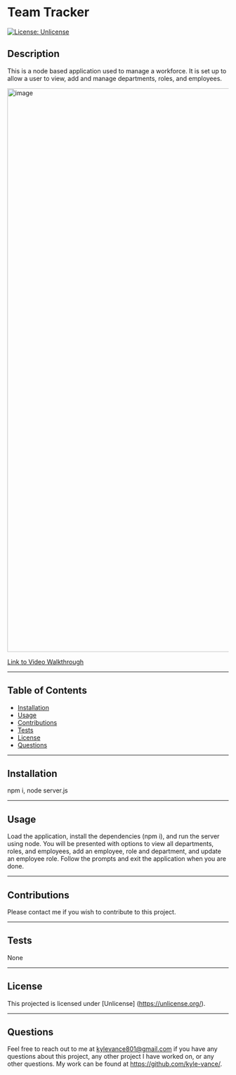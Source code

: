 # Team Tracker

  [![License: Unlicense](https://img.shields.io/badge/license-Unlicense-blue.svg)](http://unlicense.org/)

## Description
This is a node based application used to manage a workforce. It is set up to allow a user to view, add and manage departments, roles, and employees. 

<img width="1280" alt="image" src="https://user-images.githubusercontent.com/105682564/195934039-01782ad8-0a81-402a-9288-a2125c9aa757.png">

<a href="https://drive.google.com/file/d/1mIA34QtqcoZKg_xk3SoUVcwYoYsiMAHF/view">Link to Video Walkthrough</a>

---

## Table of Contents
  - [Installation](#installation)
  - [Usage](#usage)
  - [Contributions](#contributions)
  - [Tests](#tests)
  - [License](#license)
  - [Questions](#questions)

  --- 

## Installation 
npm i, node server.js

---

## Usage 
Load the application, install the dependencies (npm i), and run the server using node. You will be presented with options to view all departments, roles, and employees, add an employee, role and department, and update an employee role. Follow the prompts and exit the application when you are done.

---

## Contributions
Please contact me if you wish to contribute to this project.

---

## Tests
None

---

## License
This projected is licensed under [Unlicense] (https://unlicense.org/).

---

## Questions
Feel free to reach out to me at kylevance801@gmail.com if you have any questions about this project, any other project I have worked on, or any other questions. My work can be found at https://github.com/kyle-vance/.
